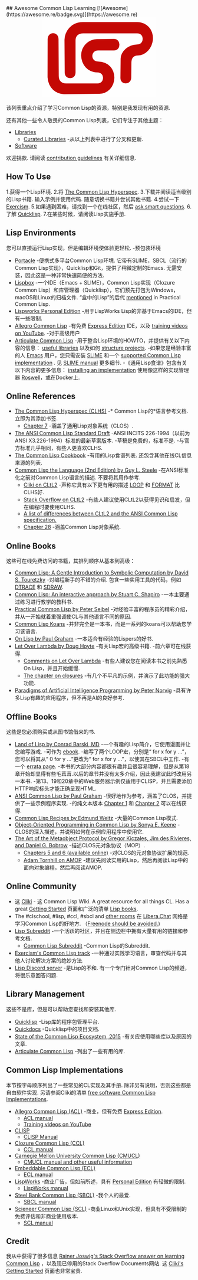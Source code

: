 <div class="github-widget" data-repo="GustavBertram/awesome-common-lisp-learning"></div>
<script async src="https://pagead2.googlesyndication.com/pagead/js/adsbygoogle.js"></script><ins class="adsbygoogle" style="display:block" data-ad-client="ca-pub-6890694312814945" data-ad-slot="5473692530" data-ad-format="auto"  data-full-width-responsive="true"></ins><script>(adsbygoogle = window.adsbygoogle || []).push({});</script>
## Awesome Common Lisp Learning [![Awesome](https://awesome.re/badge.svg)](https://awesome.re)

<div align="center">
  <img src="https://raw.githubusercontent.com/GustavBertram/awesome-common-lisp-learning/master/LISP_logo_mid.png">
</div>

该列表重点介绍了学习Common Lisp的资源，特别是我发现有用的资源.

还有其他一些令人敬畏的Common Lisp列表，它们专注于其他主题：
- [Libraries](https://github.com/CodyReichert/awesome-cl)
  - [Curated Libraries](https://github.com/vindarel/curated-awesome-cl) -从以上列表中进行了分叉和更新.
- [Software](https://github.com/azzamsa/awesome-cl-software)

欢迎捐款. 请阅读 [contribution guidelines](https://github.com/GustavBertram/awesome-common-lisp-learning/blob/master/contributing.md) 有关详细信息.



## How To Use
1.获得一个Lisp环境.
2.将 [The Common Lisp Hyperspec](http://www.lispworks.com/documentation/common-lisp.html).
 3.下载并阅读适当级别的Lisp书籍. 输入示例并使用代码. 随意切换书籍并尝试其他书籍.
4.尝试一下 [Exercism](http://exercism.io/languages/common-lisp/about).
5.如果遇到困难，请找到一个在线社区，然后 [ask smart questions](http://www.catb.org/esr/faqs/smart-questions.html).
6.了解 [Quicklisp](https://www.quicklisp.org/beta/).
7.在某些时候，请阅读Lisp实施手册.

## Lisp Environments
您可以直接运行Lisp实现，但是编辑环境使体验更轻松.
-预包装环境
  - [Portacle](https://shinmera.github.io/portacle/)  -便携式多平台Common Lisp环境. 它带有SLIME，SBCL（流行的Common Lisp实现），Quicklisp和Git，提供了稍微定制的Emacs. 无需安装，因此这是一种非常快速简便的方法.
  - [Lispbox](https://common-lisp.net/project/lispbox/)  -一个IDE（Emacs + SLIME），Common Lisp实现（Clozure Common Lisp）和库管理器（Quicklisp），它们预先打包为Windows，macOS和Linux的归档文件.  “盒中的Lisp”的后代 [mentioned](http://www.gigamonkeys.com/book/lather-rinse-repeat-a-tour-of-the-repl.html) in Practical Common Lisp.
  - [Lispworks Personal Edition](http://www.lispworks.com/downloads/) -用于LispWorks Lisp的非基于Emacs的IDE，但有一些限制.
  - [Allegro Common Lisp](https://franz.com/products/allegrocl/) -有免费 [Express Edition](https://franz.com/downloads/clp/survey) IDE，以及 [training videos on YouTube](https://www.youtube.com/channel/UCN36UrxtyNBJPaG0kmBJNRw).
-对于高级用户
  - [Articulate Common Lisp](http://articulate-lisp.com) -用于整合Lisp环境的HOWTO，并提供有关以下内容的信息： [useful libraries](http://articulate-lisp.com/project/abcs.html) 以及如何 [structure projects](http://articulate-lisp.com/project/new-project.html).
  -如果您是经验丰富的人 [Emacs](https://www.gnu.org/software/emacs/) 用户，您只需安装 [SLIME](https://common-lisp.net/project/slime/) 和一个 [supported Common Lisp implementation](https://common-lisp.net/project/slime/doc/html/Platforms.html#Platforms) . 见 [SLIME manual](https://common-lisp.net/project/slime/doc/html/) 更多细节.
  -《通用Lisp食谱》包含有关以下内容的更多信息： [installing an implementation](https://lispcookbook.github.io/cl-cookbook/getting-started.html) 使用像这样的实现管理器 [Roswell](https://github.com/roswell/roswell/wiki)，或在Docker上.

## Online References
- [The Common Lisp Hyperspec (CLHS)](http://www.lispworks.com/documentation/common-lisp.html)  -* Common Lisp的*语言参考文档. 立即为其添加书签.
  - [Chapter 7](http://www.lispworks.com/documentation/HyperSpec/Body/07_.htm) -涵盖了通用Lisp对象系统（CLOS）.
- [The ANSI Common Lisp Standard Draft](http://cberr.us/tech_writings/notes/common_lisp_standard_draft.html) -ANSI INCITS 226-1994（以前为ANSI X3.226-1994）标准的最新草案版本.
  -草稿是免费的，标准不是.
  -与官方标准几乎相同，有些人更喜欢CLHS.
- [The Common Lisp Cookbook](http://lispcookbook.github.io/cl-cookbook/)  -有用的Lisp食谱列表. 还包含其他在线CL信息来源的列表.
- [Common Lisp the Language (2nd Edition) by Guy L. Steele](https://www.cs.cmu.edu/Groups/AI/html/cltl/cltl2.html)  -在ANSI标准化之前对Common Lisp语言的描述. 不要将其用作参考.
  - [Cliki on CLtL2](https://cliki.net/Getting+Started) -声称它具有以下更有用的描述 [LOOP](http://www.cs.cmu.edu/afs/cs.cmu.edu/project/ai-repository/ai/html/cltl/clm/node235.html#SECTION003000000000000000000) 和 [FORMAT](http://www.cs.cmu.edu/afs/cs.cmu.edu/project/ai-repository/ai/html/cltl/clm/node200.html) 比CLHS好.
  - [Stack Overflow on CLtL2](https://stackoverflow.com/questions/108537/what-are-the-main-differences-between-cltl2-and-ansi-cl) -有些人建议使用CLtL2以获得见识和启发，但在编程时要使用CLHS.
  - [A list of differences between CLtL2 and the ANSI Common Lisp specification.](http://linuxfinances.info/info/commonlisp.html#AEN9679)
  - [Chapter 28](https://www.cs.cmu.edu/Groups/AI/html/cltl/clm/node260.html#SECTION003200000000000000000) -涵盖Common Lisp对象系统.

## Online Books
这些可在线免费访问的书籍，其排列顺序从基本到高级：
- [Common Lisp: A Gentle Introduction to Symbolic Computation by David S. Touretzky](http://www.cs.cmu.edu/~dst/LispBook/)  -对编程新手的不错的介绍. 包含一些实用工具的代码，例如 [DTRACE](http://www.cs.cmu.edu/~dst/Lisp/dtrace/) 和 [SDRAW](http://www.cs.cmu.edu/~dst/Lisp/sdraw/).
- [Common Lisp: An interactive approach by Stuart C. Shapiro](https://www.cse.buffalo.edu/~shapiro/Commonlisp/) -一本主要通过练习进行教学的教科书.
- [Practical Common Lisp by Peter Seibel](http://www.gigamonkeys.com/book/) -对经验丰富的程序员的精彩介绍，并从一开始就着重强调使CL与其他语言不同的原因.
- [Common Lisp Koans](https://github.com/google/lisp-koans) -并非完全是一本书，而是一系列的koans可以帮助您学习该语言.
- [On Lisp by Paul Graham](http://www.paulgraham.com/onlisp.html) -一本适合有经验的Lispers的好书.
- [Let Over Lambda by Doug Hoyte](https://letoverlambda.com) -有关Lisp宏的高级书籍.
  -前六章可在​​线获得.
  - [Comments on Let Over Lambda](https://www.reddit.com/r/lisp/comments/3actsc/let_over_lambda/) -有些人建议您在阅读本书之前先熟悉On Lisp，并且开始缓慢.
  - [The chapter on closures](https://letoverlambda.com/index.cl/guest/chap2.html) -有几个不平凡的示例，并演示了此功能的强大功能.
- [Paradigms of Artificial Intelligence Programming by Peter Norvig](https://github.com/norvig/paip-lisp) -具有许多Lisp有趣的应用程序，但不再是AI的良好参考.

## Offline Books
这些是您必须购买或从图书馆借来的书.
- [Land of Lisp by Conrad Barski, MD](http://landoflisp.com) -一个有趣的Lisp简介，它使用漫画并让您编写游戏.
  -可作为 [ebook](https://www.nostarch.com/lisp.htm). 
  -编写了两个LOOP宏，分别是“ for x for y ...”，您可以将其从“ 0 for y ...”更改为“ for x for y ...”，以使其在SBCL中工作.
  -有一个 [errata page](http://landoflisp.com/errata.html).
  -本书的大部分内容都很有趣并且很容易理解，但是从第18章开始却显得有些毛茸茸.以后的章节并没有太多介绍，因此我建议此时改用另一本书.
  -第13、19和20章中的Web服务器示例仅适用于CLISP，并且需要添加HTTP响应标头才能正确呈现HTML.
- [ANSI Common Lisp by Paul Graham](http://www.paulgraham.com/acl.html) -很好地作为参考，涵盖了CLOS，并提供了一些示例程序实现.
  -的纯文本版本 [Chapter 1](http://lib.store.yahoo.net/lib/paulgraham/acl1.txt) 和 [Chapter 2](http://lib.store.yahoo.net/lib/paulgraham/acl2.txt) 可以在线获得.
- [Common Lisp Recipes by Edmund Weitz](http://weitz.de/cl-recipes/) -大量的Common Lisp模式.
- [Object-Oriented Programming in Common Lisp by Sonya E. Keene](https://www.amazon.com/Object-Oriented-Programming-COMMON-LISP-Programmers/dp/0201175894) -CLOS的深入描述，并说明如何在示例应用程序中使用它.
- [The Art of the Metaobject Protocol by Gregor Kiczales, Jim des Rivieres, and Daniel G. Bobrow](https://www.amazon.com/Art-Metaobject-Protocol-Gregor-Kiczales/dp/0262610744/) -描述CLOS元对象协议（MOP）.
  - [Chapters 5 and 6 (available online)](http://metamodular.com/CLOS-MOP/) -对CLOS的元对象协议扩展的规范.
  - [Adam Tornhill on AMOP](http://www.adamtornhill.com/reviews/amop.htm) -建议先阅读实用的Lisp，然后再阅读Lisp中的面向对象编程，然后再阅读AMOP.

## Online Community
- 这 [Cliki](http://cliki.net) - 这 Common Lisp Wiki. A great resource for all things CL. Has a great [Getting Started](http://cliki.net/Getting+Started) 页面和广泛的清单 [Lisp books](http://cliki.net/Lisp%20books).
- The #clschool, #lisp, #ccl, #sbcl and [other rooms](https://www.cliki.net/IRC) 在 [Libera.Chat](https://libera.chat/) 网络是学习Common Lisp的好地方.  （[Freenode should be avoided.](https://gist.github.com/joepie91/df80d8d36cd9d1bde46ba018af497409))
- [Lisp Subreddit](http://www.reddit.com/r/lisp/) -一个活跃的社区，并且在侧边栏中拥有大量有用的链接和参考文档.
  - [Common Lisp Subreddit](https://www.reddit.com/r/Common_Lisp) -Common Lisp的Subreddit.
- [Exercism's Common Lisp track](http://exercism.io/languages/common-lisp/about) -一种通过实践学习语言，审查代码并与其他人讨论解决方案的绝妙方法.
- [Lisp Discord server](https://discord.gg/7tSq5EaA6Z)  -是Lisp的不和. 有一个专门针对Common Lisp的频道，将很乐意回答问题.


## Library Management
这些不是库，但是可以帮助您查找和安装其他库.
- [Quicklisp](https://www.quicklisp.org/beta) -Lisp库的程序包管理平台.
- [Quickdocs](http://quickdocs.org) -Quicklisp中的项目文档.
- [State of the Common Lisp Ecosystem, 2015](http://borretti.me/article/common-lisp-sotu-2015) -有关应使用哪些库以及原因的文章.
- [Articulate Common Lisp](http://articulate-lisp.com/project/abcs.html) -列出了一些有用的库.


## Common Lisp Implementations
本节按字母顺序列出了一些常见的CL实现及其手册. 除非另有说明，否则这些都是自由软件实现. 另请参阅Cliki的清单 [free software Common Lisp Implementations](https://www.cliki.net/Common%20Lisp%20implementation).
- [Allegro Common Lisp (ACL)](https://franz.com/products/allegrocl/) -商业，但有免费 [Express Edition](https://franz.com/downloads/clp/survey).
  - [ACL manual](https://franz.com/support/documentation/)
  - [Training videos on YouTube](https://www.youtube.com/channel/UCN36UrxtyNBJPaG0kmBJNRw)
- [CLISP](https://clisp.sourceforge.io)
  - [CLISP Manual](https://clisp.sourceforge.io/impnotes.html)
- [Clozure Common Lisp (CCL)](https://ccl.clozure.com)
  - [CCL manual](https://ccl.clozure.com/manual/)
- [Carnegie Mellon University Common Lisp (CMUCL)](https://www.cons.org/cmucl/)
  - [CMUCL manual and other useful information](https://www.cons.org/cmucl/doc/index.html)
- [Embeddable Common Lisp (ECL)](https://common-lisp.net/project/ecl/)
  - [ECL manual](https://common-lisp.net/project/ecl/static/manual/)
- [LispWorks](http://www.lispworks.com/products/index.html) -商业广告，但如前所述，具有 [Personal Edition](http://www.lispworks.com/downloads/index.html) 有轻微的限制.
  - [LispWorks manual](http://www.lispworks.com/documentation/index.html)
- [Steel Bank Common Lisp (SBCL)](http://www.sbcl.org) -我个人的最爱.
  - [SBCL manual](http://www.sbcl.org/manual/index.html)
- [Scieneer Common Lisp (SCL)](http://web.archive.org/web/20171014210404/http://www.scieneer.com/scl/) -商业Linux和Unix实现，但具有不受限制的免费评估和非商业使用版本.
  - [SCL manual](http://web.archive.org/web/20171014210404/http://www.scieneer.com/scl/doc/)

## Credit
我从中获得了很多信息 [Rainer Joswig's Stack Overflow answer on learning Common Lisp](https://stackoverflow.com/a/7224914/1005039) ，以及现已停用的Stack Overflow Documents网站. 这 [Cliki's Getting Started](https://cliki.net/Getting%20Started) 页面也非常宝贵.
